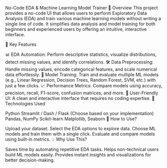 No-Code EDA & Machine Learning Model Trainer
🚀 Overview
This project provides a no-code UI that allows users to perform Exploratory Data Analysis (EDA) and train various machine learning models without writing a single line of code. It simplifies data analysis and model training for both beginners and experienced users by offering an intuitive, interactive interface.

🔹 Key Features

📊 EDA Automation: Perform descriptive statistics, visualize distributions, detect missing values, and identify correlations.
🛠️ Data Preprocessing: Handle missing values, encode categorical features, and scale numerical data effortlessly.
🤖 Model Training: Train and evaluate multiple ML models (e.g., Linear Regression, Decision Trees, Random Forest, SVM, etc.) with just a few clicks.
📈 Performance Metrics: Compare models using accuracy, precision, recall, F1-score, confusion matrices, and more.
🎨 User-Friendly UI: A clean and interactive interface that requires no coding expertise.
🔧 Technologies Used

Python
Streamlit / Dash / Flask (Choose based on your implementation)
Pandas, NumPy
Scikit-learn
Matplotlib, Seaborn
📌 How to Use?

Upload your dataset.
Select the EDA options to explore data.
Choose ML models and train them with a single click.
Evaluate and compare models using built-in metrics.
💡 Why Use This?

Saves time by automating repetitive EDA tasks.
Helps non-technical users build ML models easily.
Provides instant insights and visualizations for better decision-making.
